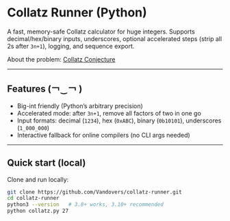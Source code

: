 # Collatz Runner (Python)

A fast, memory-safe Collatz calculator for huge integers.
Supports decimal/hex/binary inputs, underscores, optional accelerated steps (strip all 2s after `3n+1`), logging, and sequence export.

About the problem: [Collatz Conjecture](https://handwiki.org/wiki/Collatz_conjecture)

---

## Features (￢‿￢ )
- Big-int friendly (Python’s arbitrary precision)
- Accelerated mode: after `3n+1`, remove all factors of two in one go
- Input formats: decimal (`1234`), hex (`0xABC`), binary (`0b10101`), underscores (`1_000_000`)
- Interactive fallback for online compilers (no CLI args needed)

---

## Quick start (local)

Clone and run locally:

```bash
git clone https://github.com/Vandovers/collatz-runner.git
cd collatz-runner
python3 --version   # 3.8+ works, 3.10+ recommended
python collatz.py 27
